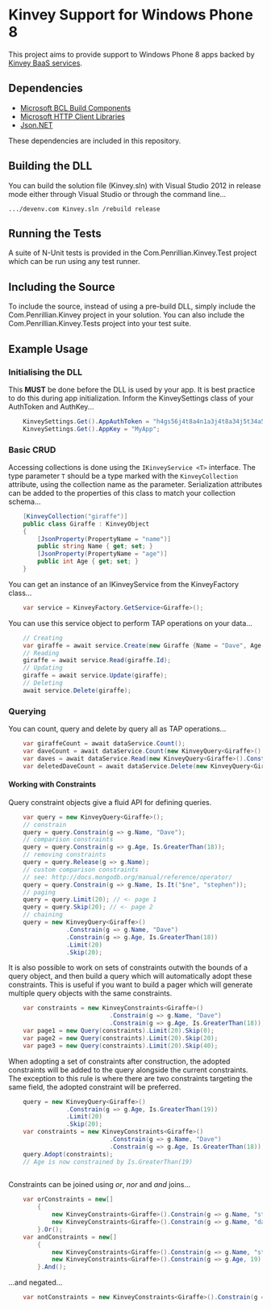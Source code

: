 # Kinvey Support for Windows Phone 8 #

This project aims to provide support to Windows Phone 8 apps backed by [Kinvey BaaS services](http://www.kinvey.com/).

## Dependencies ##

- [Microsoft BCL Build Components](http://nuget.org/packages/Microsoft.Bcl.Build/)
- [Microsoft HTTP Client Libraries](http://nuget.org/packages/Microsoft.Net.Http/2.1.10)
- [Json.NET](http://nuget.org/packages/Newtonsoft.Json/)

These dependencies are included in this repository.

## Building the DLL ##

You can build the solution file (Kinvey.sln) with Visual Studio 2012 in release mode either through Visual Studio or through the command line...

    .../devenv.com Kinvey.sln /rebuild release

## Running the Tests ##

A suite of N-Unit tests is provided in the Com.Penrillian.Kinvey.Test project which can be run using any test runner.

## Including the Source

To include the source, instead of using a pre-build DLL, simply include the Com.Penrillian.Kinvey project in your solution. You can also include the Com.Penrillian.Kinvey.Tests project into your test suite.

## Example Usage ##

### Initialising the DLL ###

This **MUST** be done before the DLL is used by your app. It is best practice to do this during app initialization. Inform the KinveySettings class of your AuthToken and AuthKey...

```c#
    KinveySettings.Get().AppAuthToken = "h4gs56j4t8a4n1a3j4t8a34j5t34a534fgag23bcxvz=";
    KinveySettings.Get().AppKey = "MyApp";
```

### Basic CRUD ###

Accessing collections is done using the 
`IKinveyService <T>` interface. The type parameter `T` should be a type marked with the `KinveyCollection` attribute, using the collection name as the parameter. Serialization attributes can be added to the properties of this class to match your collection schema...

```c#
    [KinveyCollection("giraffe")]
    public class Giraffe : KinveyObject
    {
        [JsonProperty(PropertyName = "name")]
        public string Name { get; set; }
        [JsonProperty(PropertyName = "age")]
        public int Age { get; set; }
    }
```

You can get an instance of an IKinveyService from the KinveyFactory class...

```c#
    var service = KinveyFactory.GetService<Giraffe>();
```

You can use this service object to perform TAP operations on your data...

```c#
	// Creating
    var giraffe = await service.Create(new Giraffe {Name = "Dave", Age = 42});
	// Reading
    giraffe = await service.Read(giraffe.Id);
	// Updating
    giraffe = await service.Update(giraffe);
	// Deleting
	await service.Delete(giraffe);
```

### Querying ###

You can count, query and delete by query all as TAP operations...

```c#
	var giraffeCount = await dataService.Count();
	var daveCount = await dataService.Count(new KinveyQuery<Giraffe>().Constrain(g => g.Name, "Dave"));
	var daves = await dataService.Read(new KinveyQuery<Giraffe>().Constrain(g => g.Name, "Dave"));
	var deletedDaveCount = await dataService.Delete(new KinveyQuery<Giraffe>().Constrain(g => g.Name, "Dave"));
```

#### Working with Constraints ####

Query constraint objects give a fluid API for defining queries. 

```c#
	var query = new KinveyQuery<Giraffe>();
	// constrain
	query = query.Constrain(g => g.Name, "Dave");
	// comparison constraints
	query = query.Constrain(g => g.Age, Is.GreaterThan(18));
	// removing constraints
	query = query.Release(g => g.Name);
	// custom comparison constraints
	// see: http://docs.mongodb.org/manual/reference/operator/
	query = query.Constrain(g => g.Name, Is.It("$ne", "stephen"));
	// paging
	query = query.Limit(20); // <- page 1
	query = query.Skip(20); // <- page 2
	// chaining
	query = new KinveyQuery<Giraffe>()
				.Constrain(g => g.Name, "Dave")
				.Constrain(g => g.Age, Is.GreaterThan(18))
				.Limit(20)
				.Skip(20);
```

It is also possible to work on sets of constraints outwith the bounds of a query object, and then build a query which will automatically adopt these constraints. This is useful if you want to build a pager which will generate multiple query objects with the same constraints.

```c#
	var constraints = new KinveyConstraints<Giraffe>()
							.Constrain(g => g.Name, "Dave")
							.Constrain(g => g.Age, Is.GreaterThan(18));
	var page1 = new Query(constraints).Limit(20).Skip(0);
	var page2 = new Query(constraints).Limit(20).Skip(20);
	var page3 = new Query(constraints).Limit(20).Skip(40);
```

When adopting a set of constraints after construction, the adopted constraints will be added to the query alongside the current constraints. The exception to this rule is where there are two constraints targeting the same field, the adopted constraint will be preferred.

```c#
	query = new KinveyQuery<Giraffe>()
				.Constrain(g => g.Age, Is.GreaterThan(19))
				.Limit(20)
				.Skip(20);
	var constraints = new KinveyConstraints<Giraffe>()
							.Constrain(g => g.Name, "Dave")
							.Constrain(g => g.Age, Is.GreaterThan(18));
	query.Adopt(constraints);
	// Age is now constrained by Is.GreaterThan(19)
	
```

Constraints can be joined using *or*, *nor* and *and* joins...

```c#
    var orConstraints = new[]
        {
            new KinveyConstraints<Giraffe>().Constrain(g => g.Name, "steve"), 
            new KinveyConstraints<Giraffe>().Constrain(g => g.Name, "dave")
        }.Or();
    var andConstraints = new[]
        {
            new KinveyConstraints<Giraffe>().Constrain(g => g.Name, "steve"), 
            new KinveyConstraints<Giraffe>().Constrain(g => g.Age, 19)
        }.And();
```

...and negated...
```c#
	var notConstraints = new KinveyConstraints<Giraffe>().Constrain(g => g.Name, "steve").Not();
```
